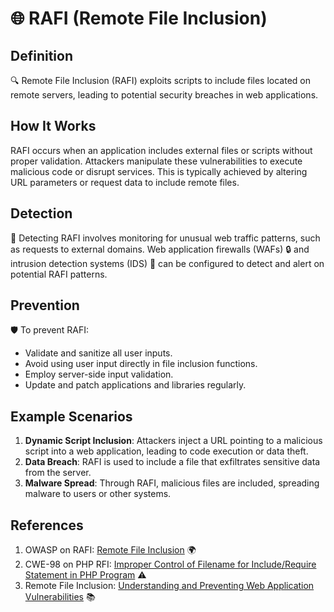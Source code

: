 # 🌐 RAFI (Remote File Inclusion)

## Definition

🔍 Remote File Inclusion (RAFI) exploits scripts to include files located on remote servers, leading to potential security breaches in web applications.

## How It Works

RAFI occurs when an application includes external files or scripts without proper validation. Attackers manipulate these vulnerabilities to execute malicious code or disrupt services. This is typically achieved by altering URL parameters or request data to include remote files.

## Detection

👀 Detecting RAFI involves monitoring for unusual web traffic patterns, such as requests to external domains. Web application firewalls (WAFs) 🔒 and intrusion detection systems (IDS) 🚨 can be configured to detect and alert on potential RAFI patterns.

## Prevention

🛡️ To prevent RAFI:

- Validate and sanitize all user inputs.
- Avoid using user input directly in file inclusion functions.
- Employ server-side input validation.
- Update and patch applications and libraries regularly.

## Example Scenarios

1. **Dynamic Script Inclusion**: Attackers inject a URL pointing to a malicious script into a web application, leading to code execution or data theft.
2. **Data Breach**: RAFI is used to include a file that exfiltrates sensitive data from the server.
3. **Malware Spread**: Through RAFI, malicious files are included, spreading malware to users or other systems.

## References

1. OWASP on RAFI: [Remote File Inclusion](https://owasp.org/www-chapter-namakkal/) 🌍
2. CWE-98 on PHP RFI: [Improper Control of Filename for Include/Require Statement in PHP Program](https://cwe.mitre.org/data/definitions/98.html) ⚠️
3. Remote File Inclusion: [Understanding and Preventing Web Application Vulnerabilities](https://en.wikipedia.org/wiki/File_inclusion_vulnerability) 📚

